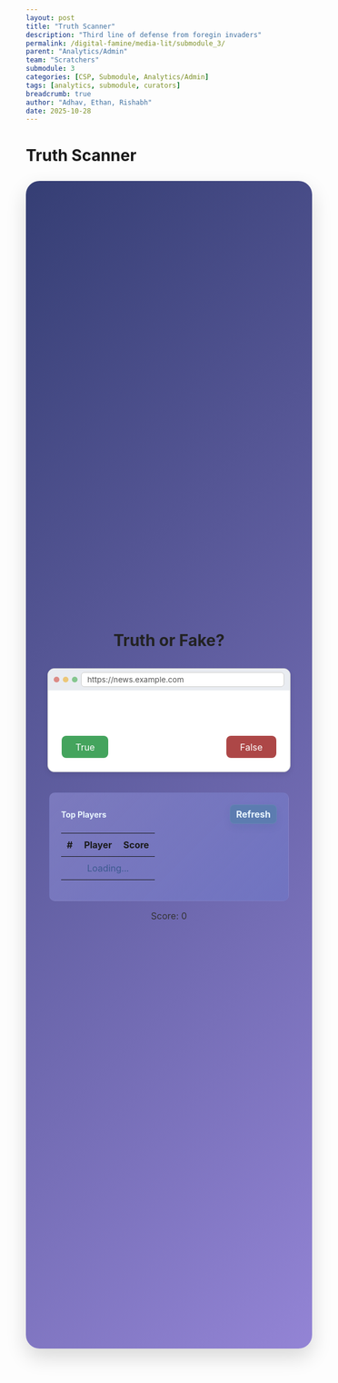 ```yaml
---
layout: post
title: "Truth Scanner"
description: "Third line of defense from foregin invaders"
permalink: /digital-famine/media-lit/submodule_3/
parent: "Analytics/Admin"
team: "Scratchers"
submodule: 3
categories: [CSP, Submodule, Analytics/Admin]
tags: [analytics, submodule, curators]
breadcrumb: true
author: "Adhav, Ethan, Rishabh"
date: 2025-10-28
---
```


# Truth Scanner

<style>
  .game-container {
    background: linear-gradient(135deg, #353e74ff, #9384d5ff);
    color: #222;
    font-family: "Inter", system-ui, sans-serif;
    min-height: 50vh;
    display: flex;
    flex-direction: column;
    align-items: center;
    justify-content: center;
    padding: 28px;
    border-radius: 24px;
    margin: 28px auto;
    box-shadow: 0 15px 35px rgba(0,0,0,0.15);
  }

  h1 {
    margin-bottom: 1rem;
    font-weight: 700;
  }

  .headline-card {
    background: white;
    border: 1px solid #ccc;
    border-radius: 12px;
    box-shadow: 0 4px 10px rgba(0,0,0,0.08);
    width: 95%;
    max-width: 480px;
    margin: 1rem 0;
    overflow: hidden;
  }

  .browser-bar {
    background: #e9ecf1;
    display: flex;
    align-items: center;
    padding: 6px 10px;
  }

  .dot {
    height: 10px;
    width: 10px;
    border-radius: 50%;
    margin-right: 6px;
  }

  .red { background: #dc8b86ff; }
  .yellow { background: #ecc778ff; }
  .green { background: #85c68fff; }

  .url-bar {
    background: white;
    border-radius: 6px;
    padding: 4px 10px;
    font-size: 0.85rem;
    color: #555;
    flex: 1;
    border: 1px solid #ccc;
  }

  .headline-content {
    padding: 1.5rem;
  }

  .headline-title {
    font-size: 1.2rem;
    font-weight: 600;
    margin-bottom: 0.8rem;
  }

  .source {
    font-size: 0.9rem;
    color: #666;
  }

  .buttons {
    display: flex;
    justify-content: space-between;
    margin-top: 1.2rem;
  }

  button {
    padding: 0.6rem 1.5rem;
    border: none;
    border-radius: 8px;
    font-size: 1rem;
    cursor: pointer;
    transition: background 0.2s;
    font-family: inherit;
  }

  .true-btn {
    background-color: #44a45dff;
    color: white;
  }

  .false-btn {
    background-color: #ad4747ff;
    color: white;
  }

  button:hover {
    opacity: 0.9;
  }

  .leaderboard {
    /* darker leaderboard so header/title is readable */
    background: linear-gradient(135deg, rgba(148, 146, 215, 0.55), rgba(109, 124, 207, 0.47));
    padding: 20px;
    border-radius: 10px;
    margin-top: 20px;
    color: #eaf6ff; /* light text on darker background */
    border: 1px solid rgba(255,255,255,0.04);
    width: 90%;
    max-width: 380px;
  }

  .leaderboard-header {
    display: flex;
    justify-content: space-between;
    align-items: center;
    margin-bottom: 15px;
  }

  .leaderboard-table {
    width: 100%;
    border-collapse: collapse;
  }

  .leaderboard-table th,
  .leaderboard-table td {
    padding: 10px;
    text-align: left;
    color: inherit; /* use leaderboard color (light) */
  }

  .leaderboard-table tr:nth-child(even) {
    background: rgba(255,255,255,0.02);
  }

  #refresh-lb.ghost {
    display: inline-flex;
    align-items: center;
    gap: 8px;
    padding: 6px 10px;
    background: #5c7cb0ff;
    color: #eaf6ff;
    border: 1px solid rgba(255,255,255,0.06);
    border-radius: 8px;
    font-weight: 700;
    cursor: pointer;
    box-shadow: 0 6px 14px rgba(3,62,97,0.08);
    transition: transform 140ms ease, box-shadow 140ms ease, background 140ms ease;
  }

  #refresh-lb.ghost:hover {
    transform: translateY(-3px);
    box-shadow: 0 10px 24px rgba(3,62,97,0.14);
    background: linear-gradient(90deg, rgba(255,255,255,0.07), rgba(255,255,255,0.02));
  }

  .score-display {
    margin-top: 1rem;
    font-size: 1rem;
    color: #333;
  }
</style>

<div class="game-container">
  <h1>Truth or Fake?</h1>

  <div class="headline-card" id="headline-card">
    <div class="browser-bar">
      <div class="dot red"></div>
      <div class="dot yellow"></div>
      <div class="dot green"></div>
      <div class="url-bar" id="url-bar">https://news.example.com</div>
    </div>
    <div class="headline-content">
      <div class="headline-title" id="headline"></div>
      <div class="source" id="source"></div>
      <div id="feedback" style="text-align: center; margin: 10px 0; font-weight: bold; min-height: 24px;"></div>
      <div class="buttons">
        <button class="true-btn" onclick="checkAnswer(true)">True</button>
        <button class="false-btn" onclick="checkAnswer(false)">False</button>
      </div>
    </div>
  </div>

  <div class="leaderboard">
    <div class="leaderboard-header">
      <strong>Top Players</strong>
      <button id="refresh-lb" class="ghost">Refresh</button>
    </div>
    <table class="leaderboard-table">
      <thead>
        <tr>
          <th>#</th>
          <th>Player</th>
          <th style="text-align:right">Score</th>
        </tr>
      </thead>
      <tbody id="leaderboard-body">
        <tr><td colspan="3" style="text-align:center;color:rgba(3,62,97,0.5)">Loading...</td></tr>
      </tbody>
    </table>
  </div>

  <div class="score-display">Score: <span id="score">0</span></div>
</div>

<script>
  const API_BASE = "https://your-api-url.com/api"; // <-- Change this to your backend API base

    // Headline generation system
  const TOPICS = ['science', 'technology', 'space', 'health', 'environment', 'politics', 'education', 'entertainment'];
  
  const REAL_SOURCES = ['CNN', 'BBC News', 'Reuters', 'Associated Press', 'The Guardian', 'Scientific American', 'Nature', 'NPR'];
  const FAKE_SOURCES = ['Daily Buzz', 'The Cosmic Chronicle', 'Future Times', 'World Weekly Wonder', 'Global Gossip', 'The Daily Whisper'];

  const TRUE_TEMPLATES = [
    'Scientists discover {discovery} in {location}',
    'New research reveals {finding} about {topic}',
    'Study shows link between {topic} and {effect}',
    'Experts confirm {topic} breakthrough in {field}',
    '{organization} announces successful {achievement}',
    'Researchers develop new {technology} for {purpose}'
  ];

  const FALSE_TEMPLATES = [
    'SHOCKING: {topic} causes unexpected {bizarre_effect}',
    'You won\'t BELIEVE what {topic} does to {bizarre_target}',
    'Scientists extremely confused by {impossible_event}',
    'Breaking: {topic} found to enable {impossible_ability}',
    'Secret {organization} plan to use {topic} for {bizarre_purpose}',
    '{location} residents report {impossible_phenomenon}'
  ];

  function generateHeadline(makeFake = false) {
    const templates = makeFake ? FALSE_TEMPLATES : TRUE_TEMPLATES;
    const sources = makeFake ? FAKE_SOURCES : REAL_SOURCES;
    const template = templates[Math.floor(Math.random() * templates.length)];
    const topic = TOPICS[Math.floor(Math.random() * TOPICS.length)];
    
    const variables = {
      topic: topic,
      discovery: ['groundbreaking evidence', 'new species', 'remarkable patterns', 'key mechanisms'][Math.floor(Math.random() * 4)],
      location: ['deep ocean', 'distant galaxy', 'remote region', 'ancient site'][Math.floor(Math.random() * 4)],
      finding: ['significant impact', 'positive correlation', 'important role', 'beneficial effects'][Math.floor(Math.random() * 4)],
      effect: ['human health', 'environmental protection', 'sustainable development', 'scientific understanding'][Math.floor(Math.random() * 4)],
      field: ['medicine', 'renewable energy', 'space exploration', 'conservation'][Math.floor(Math.random() * 4)],
      organization: ['International Research Team', 'Global Science Institute', 'Space Agency', 'Environmental Council'][Math.floor(Math.random() * 4)],
      achievement: ['breakthrough', 'discovery', 'innovation', 'development'][Math.floor(Math.random() * 4)],
      technology: ['sustainable solution', 'advanced system', 'innovative method', 'efficient process'][Math.floor(Math.random() * 4)],
      purpose: ['environmental protection', 'healthcare improvement', 'scientific research', 'space exploration'][Math.floor(Math.random() * 4)],
      bizarre_effect: ['time travel', 'telepathy', 'antigravity', 'dimensional shifts'][Math.floor(Math.random() * 4)],
      bizarre_target: ['your memories', 'reality itself', 'the space-time continuum', 'human evolution'][Math.floor(Math.random() * 4)],
      impossible_event: ['floating cities', 'talking plants', 'spontaneous teleportation', 'mind control waves'][Math.floor(Math.random() * 4)],
      impossible_ability: ['invisibility', 'time manipulation', 'thought transmission', 'reality bending'][Math.floor(Math.random() * 4)],
      bizarre_purpose: ['mind control', 'weather manipulation', 'time travel experiments', 'reality distortion'][Math.floor(Math.random() * 4)],
      impossible_phenomenon: ['floating objects', 'spontaneous rainbows', 'time loops', 'reality glitches'][Math.floor(Math.random() * 4)]
    };
    
    const title = template.replace(/{(\w+)}/g, (_, key) => variables[key] || key);
    const source = sources[Math.floor(Math.random() * sources.length)];
    const url = `https://www.${source.toLowerCase().replace(/\s+/g, '')}.com/${topic}-${Math.random().toString(36).substr(2, 8)}`;
    
    return {
      title: title,
      source: source,
      url: url,
      correct: !makeFake
    };
  }

  // Generate initial set of headlines
  const headlines = Array(6).fill(null).map(() => generateHeadline(Math.random() < 0.5));

  let score = 0;
  let current = {};

      async function fetchUser() {
        try {
            const response = await fetch(javaURI + '/api/person/get', fetchOptions);
            if (response.ok) {
                const data = await response.json();
                currentPlayer = data.name || data.username || 'Guest';
            }
        } catch (err) {
            console.warn('Failed to fetch user:', err);
        }
        updateDisplays();
    }

    async function postScore(username, finalScore) {
        try {
            const response = await fetch(`${javaURI}/api/media/score/${encodeURIComponent(username)}/${finalScore}`, {
                method: 'POST',
                headers: {'Content-Type': 'application/json'}
            });
            if (!response.ok) throw new Error('Failed to save score');
            fetchLeaderboard();
        } catch (err) {
            console.error('Error saving score:', err);
        }
    }

    async function fetchLeaderboard() {
        const tbody = document.getElementById('leaderboard-body');
        try {
            const response = await fetch(javaURI + '/api/media/');
            if (!response.ok) throw new Error('Failed to fetch leaderboard');
            const data = await response.json();
            
            tbody.innerHTML = '';
            data.forEach((entry, index) => {
                const row = tbody.insertRow();
                row.insertCell().textContent = entry.rank || (index + 1);
                row.insertCell().textContent = entry.username || 'Unknown';
                row.insertCell().textContent = entry.score || 0;
            });
        } catch (err) {
            console.error('Error fetching leaderboard:', err);
            tbody.innerHTML = '<tr><td colspan="3">Unable to load leaderboard</td></tr>';
        }
    }

  function showFeedback(message, isCorrect) {
    const feedbackEl = document.getElementById("feedback");
    feedbackEl.textContent = message;
    feedbackEl.style.color = isCorrect ? "#418152ff" : "#7a3434ff";
  }

  function newHeadline() {
    setTimeout(() => {
      // Clear feedback before showing new headline
      document.getElementById("feedback").textContent = "";
      // Generate a new headline each time instead of reusing from array
      current = generateHeadline(Math.random() < 0.5);  // 50% chance of being fake
      document.getElementById("headline").textContent = current.title;
      document.getElementById("source").textContent = "Source: " + current.source;
      document.getElementById("url-bar").textContent = current.url;
    }, 1500); // Wait 1.5 seconds before showing new headline
  }

  // feedback modal/message
  function showCongrats() {
    const msg = document.createElement('div');
    msg.style.position = 'fixed';
    msg.style.top = '0';
    msg.style.left = '0';
    msg.style.width = '100vw';
    msg.style.height = '100vh';
    msg.style.background = 'rgba(0,0,0,0.55)';
    msg.style.display = 'flex';
    msg.style.alignItems = 'center';
    msg.style.justifyContent = 'center';
    msg.style.zIndex = '9999';
    msg.innerHTML = `<div style="background: #6a75c8ff;padding:36px 32px 28px 32px;border-radius:18px;box-shadow:0 8px 32px #353e7444;text-align:center;max-width:420px;">
      <h2 style='color:#2b6cb0;margin-bottom:12px;'>Congratulations!</h2>
      <div style='font-size:1.1rem;color:#033e61;margin-bottom:18px;'>You defended Media Literacy Planet again.<br><b>The shield level is now 3.</b></div>
      <div style='font-size:1.05rem;color: #a3cbf5ff;margin-bottom:18px;'>Continue to the final defense: <b>Bias Sort</b>!</div>
      <button style='margin-top:8px;padding:8px 18px;border-radius:8px;background:#4299e1;color:white;font-weight:700;border:none;cursor:pointer;' onclick='this.closest("div").parentNode.remove()'>Close</button>
    </div>`;
    document.body.appendChild(msg);
  }

  function checkAnswer(answer) {
    if (answer === current.correct) {
      score++;
      // Check if player has reached 15 correct answers
      if (score === 15) {
        document.getElementById("score").textContent = score;
        postScore("Player", score);
        showCongrats();
        return;
      }
      showFeedback("Correct!", true);
    } else {
      showFeedback("Incorrect", false);
    }
    document.getElementById("score").textContent = score;
    postScore("Player", score);
    newHeadline();
  }

  newHeadline();
  fetchLeaderboard();
</script>
